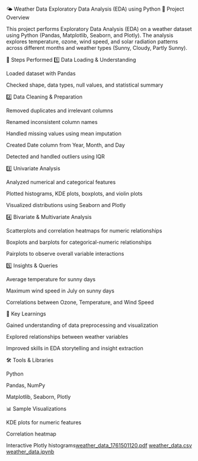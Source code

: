 🌤 Weather Data Exploratory Data Analysis (EDA) using Python
📘 Project Overview

This project performs Exploratory Data Analysis (EDA) on a weather dataset using Python (Pandas, Matplotlib, Seaborn, and Plotly).
The analysis explores temperature, ozone, wind speed, and solar radiation patterns across different months and weather types (Sunny, Cloudy, Partly Sunny).

🧩 Steps Performed
1️⃣ Data Loading & Understanding

Loaded dataset with Pandas

Checked shape, data types, null values, and statistical summary

2️⃣ Data Cleaning & Preparation

Removed duplicates and irrelevant columns

Renamed inconsistent column names

Handled missing values using mean imputation

Created Date column from Year, Month, and Day

Detected and handled outliers using IQR

3️⃣ Univariate Analysis

Analyzed numerical and categorical features

Plotted histograms, KDE plots, boxplots, and violin plots

Visualized distributions using Seaborn and Plotly

4️⃣ Bivariate & Multivariate Analysis

Scatterplots and correlation heatmaps for numeric relationships

Boxplots and barplots for categorical-numeric relationships

Pairplots to observe overall variable interactions

5️⃣ Insights & Queries

Average temperature for sunny days

Maximum wind speed in July on sunny days

Correlations between Ozone, Temperature, and Wind Speed

🧠 Key Learnings

Gained understanding of data preprocessing and visualization

Explored relationships between weather variables

Improved skills in EDA storytelling and insight extraction

🛠️ Tools & Libraries

Python

Pandas, NumPy

Matplotlib, Seaborn, Plotly

📊 Sample Visualizations

KDE plots for numeric features

Correlation heatmap

Interactive Plotly histograms[weather_data_1761501120.pdf](https://github.com/user-attachments/files/23152331/weather_data_1761501120.pdf)
[weather_data.csv](https://github.com/user-attachments/files/23152353/weather_data.csv)
[weather_data.ipynb](https://github.com/user-attachments/files/23152358/weather_data.ipynb)
